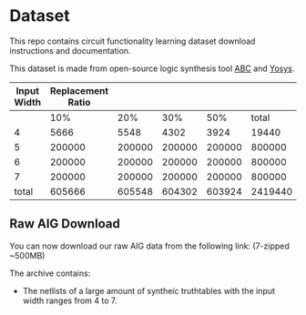 # Dataset
This repo contains circuit functionality learning dataset download instructions and documentation.

This dataset is made from open-source logic synthesis tool [ABC](https://github.com/berkeley-abc/abc) and [Yosys](https://github.com/YosysHQ/yosys).

| Input Width | Replacement Ratio |        |        |        |         |
|-------------|-------------------|--------|--------|--------|---------|
|             | 10%               | 20%    | 30%    | 50%    | total   |
| 4           | 5666              | 5548   | 4302   | 3924   | 19440   |
| 5           | 200000            | 200000 | 200000 | 200000 | 800000  |
| 6           | 200000            | 200000 | 200000 | 200000 | 800000  |
| 7           | 200000            | 200000 | 200000 | 200000 | 800000  |
| total       | 605666            | 605548 | 604302 | 603924 | 2419440 |

## Raw AIG Download

You can now download our raw AIG data from the following link: (7-zipped ~500MB)


The archive contains:

* The netlists of a large amount of syntheic truthtables with the input width ranges from 4 to 7.




